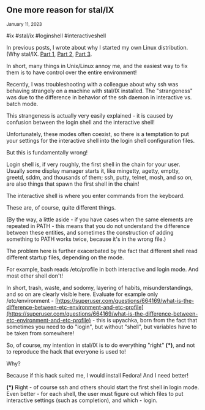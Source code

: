 ## One more reason for stal/IX
<sup> January 11, 2023 </sup>

#ix #stal/ix #loginshell #interactiveshell

In previous posts, I wrote about why I started my own Linux distribution. (Why stal/IX. [Part 1](9_Stalix1.md), [Part 2](10_Stalix2.md), [Part 3](11_Stalix3.md).

In short, many things in Unix/Linux annoy me, and the easiest way to fix them is to have control over the entire environment!

Recently, I was troubleshooting with a colleague about why ssh was behaving strangely on a machine with stal/IX installed. The "strangeness" was due to the difference in behavior of the ssh daemon in interactive vs. batch mode.

This strangeness is actually very easily explained - it is caused by confusion between the login shell and the interactive shell!

Unfortunately, these modes often coexist, so there is a temptation to put your settings for the interactive shell into the login shell configuration files.

But this is fundamentally wrong!

Login shell is, if very roughly, the first shell in the chain for your user. Usually some display manager starts it, like mingetty, agetty, emptty, greetd, sddm, and thousands of them; ssh, putty, telnet, mosh, and so on, are also things that spawn the first shell in the chain!

The interactive shell is where you enter commands from the keyboard.

These are, of course, quite different things.

(By the way, a little aside - if you have cases when the same elements are repeated in PATH - this means that you do not understand the difference between these entities, and sometimes the construction of adding something to PATH works twice, because it's in the wrong file.)

The problem here is further exacerbated by the fact that different shell read different startup files, depending on the mode.

For example, bash reads /etc/profile in both interactive and login mode. And most other shell don't!

In short, trash, waste, and sodomy, layering of habits, misunderstandings, and so on are clearly visible here. Evaluate for example only /etc/environment - [https://superuser.com/questions/664169/what-is-the-difference-between-etc-environment-and-etc-profile](https://superuser.com/questions/664169/what-is-the-difference-between-etc-environment-and-etc-profile) - this is upyachka, born from the fact that sometimes you need to do "login", but without "shell", but variables have to be taken from somewhere!

So, of course, my intention in stal/IX is to do everything "right" **(\*)**, and not to reproduce the hack that everyone is used to!

Why?

Because if this hack suited me, I would install Fedora! And I need better!

**(\*)** Right - of course ssh and others should start the first shell in login mode. Even better - for each shell, the user must figure out which files to put interactive settings (such as completion), and which - login.
